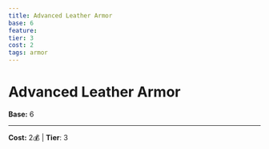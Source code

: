 ```yaml
---
title: Advanced Leather Armor
base: 6
feature: 
tier: 3
cost: 2
tags: armor
---
```

# Advanced Leather Armor

**Base:** 6

___
**Cost:** 2💰 | **Tier**: 3
